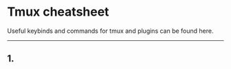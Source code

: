# Tmux cheatsheet

Useful keybinds and commands for tmux and plugins can be found here.

--------------------------------------------------------------------------------

## 1.
